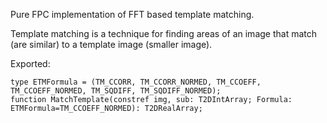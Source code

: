 Pure FPC implementation of FFT based template matching.

Template matching is a technique for finding areas of an image that match (are similar) to a template image (smaller image).

Exported:
```
type ETMFormula = (TM_CCORR, TM_CCORR_NORMED, TM_CCOEFF, TM_CCOEFF_NORMED, TM_SQDIFF, TM_SQDIFF_NORMED);
function MatchTemplate(constref img, sub: T2DIntArray; Formula: ETMFormula=TM_CCOEFF_NORMED): T2DRealArray;
```

